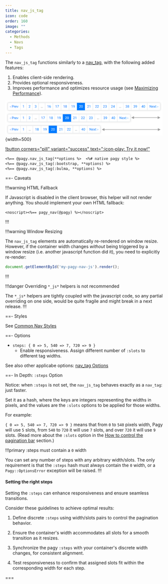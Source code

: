 ```yaml
---
title: nav_js_tag
icon: code
order: 160
image: ""
categories:
  - Methods
  - Navs
  - Tags
---
```


The `nav_js_tag` functions similarly to a [nav_tag](nav_tag.md), with the following added features:

1. Enables client-side rendering.
2. Provides optional responsiveness.
3. Improves performance and optimizes resource usage (see [Maximizing Performance](../../guides/how-to#maximize-performance)).

![Responsive nav_js_tag (:bootstrap style)](/assets/images/bootstrap_nav_js.png){width=500}

[!button corners="pill" variant="success" text=":icon-play: Try it now!"](../../sandbox/playground.md#3-demo-app)

```erb
<%== @pagy.nav_js_tag(**options %>  <%# native pagy style %>
<%== @pagy.nav_js_tag(:bootstrap, **options) %>
<%== @pagy.nav_js_tag(:bulma, **options) %>
```
  
==- Caveats

!!!warning HTML Fallback

If Javascript is disabled in the client browser, this helper will not render anything. You should implement your own HTML fallback:

```erb
<noscript><%== pagy_nav(@pagy) %></noscript>
```

!!!

!!!warning Window Resizing

The `nav_js_tag` elements are automatically re-rendered on window resize. However, if the container width changes *without*
being triggered by a window resize (i.e. another javascript function did it), you need to explicitly re-render:

```js
document.getElementById('my-pagy-nav-js').render();
```

!!!

!!!danger Overriding `*_js*` helpers is not recommended

The `*_js*` helpers are tightly coupled with the javascript code, so any partial overriding on one side, would be quite fragile
and might break in a next release.
!!!

==- Styles

See [Common Nav Styles](../methods.md#common-nav-styles)

==- Options

- `steps: { 0 => 5, 540 => 7, 720 => 9 }`
  - Enable responsiveness. Assign different number of `:slots` to different tag widths.

See also other applicabe options: [nav_tag Options](nav_tag.md#options)

==- In Depth: `:steps` Option

Notice: when `:steps` is not set, the `nav_js_tag` behaves exactly as a `nav_tag`: just faster.

Set it as a hash, where the keys are integers representing the widths in pixels, and the values are the `:slots` options to be
applied for those widths.

For example:

`{ 0 => 5, 540 => 7, 720 => 9 }` means that from `0` to `540` pixels width, Pagy will use `5` slots, from `540` to `720` it will
use `7` slots, and over `720` it will use `9` slots. (Read more about the `:slots`
option in the [How to control the pagination bar](../../guides/how-to#control-the-pagination-bar) section.)

!!!primary :steps must contain a `0` width 

You can set any number of steps with any arbitrary width/slots. The only requirement is
that the `:steps` hash must always contain the `0` width, or a `Pagy::OptionsError` exception will be raised.
!!!

#### Setting the right steps

Setting the `:steps` can enhance responsiveness and ensure seamless transitions.

Consider these guidelines to achieve optimal results:

1. Define discrete `:steps` using width/slots pairs to control the pagination behavior.

2. Ensure the container's width accommodates all slots for a smooth transition as it resizes.

3. Synchronize the pagy `:steps` with your container's discrete width changes, for consistent alignment.

4. Test responsiveness to confirm that assigned slots fit within the corresponding width for each step.

===
